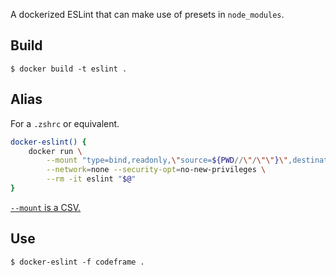 A dockerized ESLint that can make use of presets in `node_modules`.


## Build

```shellsession
$ docker build -t eslint .
```


## Alias

For a `.zshrc` or equivalent.

```sh
docker-eslint() {
	docker run \
		--mount "type=bind,readonly,\"source=${PWD//\"/\"\"}\",destination=/var/build" \
		--network=none --security-opt=no-new-privileges \
		--rm -it eslint "$@"
}
```

[`--mount` is a CSV.][1]


## Use

```shellsession
$ docker-eslint -f codeframe .
```


  [1]: https://github.com/docker/cli/blob/6ef0ea82ea3d27467479ad0365940a5b384e081e/opts/mount.go#L23
